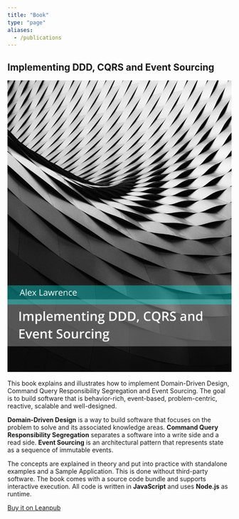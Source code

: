 ```yaml
---
title: "Book"
type: "page"
aliases: 
  - /publications
---
```


## Implementing DDD, CQRS and Event Sourcing

<section class="showcase">
  <a class="showcase-image" href="https://leanpub.com/implementing-ddd-cqrs-and-event-sourcing">
    <img src="/images/book-cover.jpg">
  </a>
  <section>
    <p>
      This book explains and illustrates how to implement Domain-Driven Design, Command Query Responsibility Segregation and Event Sourcing. The goal is to build software that is behavior-rich, event-based, problem-centric, reactive, scalable and well-designed. 
    </p>
    <p>
      <strong>Domain-Driven Design</strong> is a way to build software that focuses on the problem to solve and its associated knowledge areas. <strong>Command Query Responsibility Segregation</strong> separates a software into a write side and a read side. <strong>Event Sourcing</strong> is an architectural pattern that represents state as a sequence of immutable events. 
    </p>
    <p>
      The concepts are explained in theory and put into practice with standalone examples and a Sample Application. This is done without third-party software. The book comes with a source code bundle and supports interactive execution. All code is written in <strong>JavaScript</strong> and uses <strong>Node.js</strong> as runtime.
    </p>
    <p>
      <a href="https://leanpub.com/implementing-ddd-cqrs-and-event-sourcing">
        Buy it on Leanpub
      </a>
    </p>
  </section>
</section>

